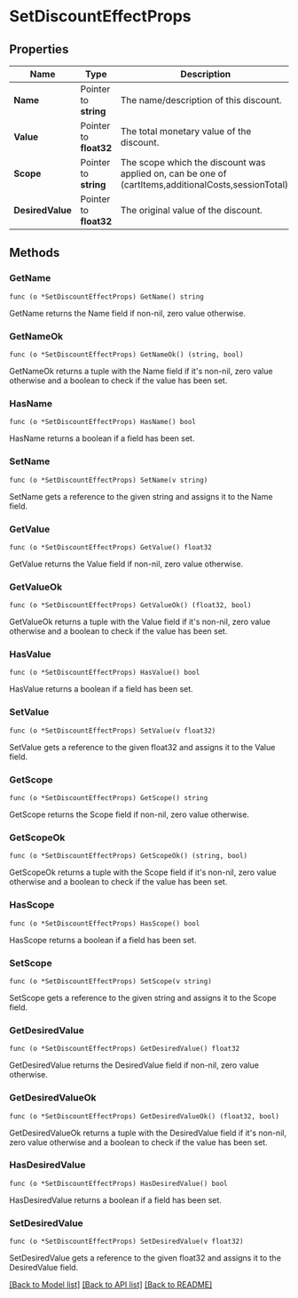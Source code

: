 # SetDiscountEffectProps

## Properties

Name | Type | Description | Notes
------------ | ------------- | ------------- | -------------
**Name** | Pointer to **string** | The name/description of this discount. | 
**Value** | Pointer to **float32** | The total monetary value of the discount. | 
**Scope** | Pointer to **string** | The scope which the discount was applied on, can be one of (cartItems,additionalCosts,sessionTotal). | [optional] 
**DesiredValue** | Pointer to **float32** | The original value of the discount. | [optional] 

## Methods

### GetName

`func (o *SetDiscountEffectProps) GetName() string`

GetName returns the Name field if non-nil, zero value otherwise.

### GetNameOk

`func (o *SetDiscountEffectProps) GetNameOk() (string, bool)`

GetNameOk returns a tuple with the Name field if it's non-nil, zero value otherwise
and a boolean to check if the value has been set.

### HasName

`func (o *SetDiscountEffectProps) HasName() bool`

HasName returns a boolean if a field has been set.

### SetName

`func (o *SetDiscountEffectProps) SetName(v string)`

SetName gets a reference to the given string and assigns it to the Name field.

### GetValue

`func (o *SetDiscountEffectProps) GetValue() float32`

GetValue returns the Value field if non-nil, zero value otherwise.

### GetValueOk

`func (o *SetDiscountEffectProps) GetValueOk() (float32, bool)`

GetValueOk returns a tuple with the Value field if it's non-nil, zero value otherwise
and a boolean to check if the value has been set.

### HasValue

`func (o *SetDiscountEffectProps) HasValue() bool`

HasValue returns a boolean if a field has been set.

### SetValue

`func (o *SetDiscountEffectProps) SetValue(v float32)`

SetValue gets a reference to the given float32 and assigns it to the Value field.

### GetScope

`func (o *SetDiscountEffectProps) GetScope() string`

GetScope returns the Scope field if non-nil, zero value otherwise.

### GetScopeOk

`func (o *SetDiscountEffectProps) GetScopeOk() (string, bool)`

GetScopeOk returns a tuple with the Scope field if it's non-nil, zero value otherwise
and a boolean to check if the value has been set.

### HasScope

`func (o *SetDiscountEffectProps) HasScope() bool`

HasScope returns a boolean if a field has been set.

### SetScope

`func (o *SetDiscountEffectProps) SetScope(v string)`

SetScope gets a reference to the given string and assigns it to the Scope field.

### GetDesiredValue

`func (o *SetDiscountEffectProps) GetDesiredValue() float32`

GetDesiredValue returns the DesiredValue field if non-nil, zero value otherwise.

### GetDesiredValueOk

`func (o *SetDiscountEffectProps) GetDesiredValueOk() (float32, bool)`

GetDesiredValueOk returns a tuple with the DesiredValue field if it's non-nil, zero value otherwise
and a boolean to check if the value has been set.

### HasDesiredValue

`func (o *SetDiscountEffectProps) HasDesiredValue() bool`

HasDesiredValue returns a boolean if a field has been set.

### SetDesiredValue

`func (o *SetDiscountEffectProps) SetDesiredValue(v float32)`

SetDesiredValue gets a reference to the given float32 and assigns it to the DesiredValue field.


[[Back to Model list]](../README.md#documentation-for-models) [[Back to API list]](../README.md#documentation-for-api-endpoints) [[Back to README]](../README.md)


